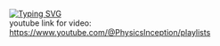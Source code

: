 
[![Typing SVG](https://readme-typing-svg.herokuapp.com?size=18&center=true&vCenter=true&width=420&lines=Physics+Inception)](https://git.io/typing-svg) </br>
youtube link for video: https://www.youtube.com/@PhysicsInception/playlists

